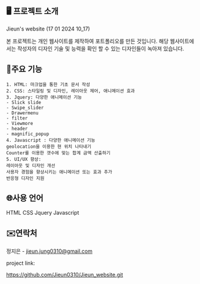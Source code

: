 ## 🖥 프로젝트 소개

Jieun's website (17 01 2024 10_17)

본 프로젝트는 개인 웹사이트를 제작하여 포트폴리오를 만든 것입니다. 해당 웹사이트에서는 작성자의 디자인 기술 및 능력을 확인 할 수 있는 디자인들이 녹아져 있습니다.

## 📌주요 기능

    1. HTML: 마크업을 통한 기초 문서 작성
    2. CSS: 스타일링 및 디자인, 레이아웃 제어, 애니메이션 효과
    3. Jquery: 다양한 애니메이션 기능
    - Slick slide
    - Swipe_slider
    - Drawermenu
    - filter
    - Viewmore
    - header
    - magnific_popup
    4. Javascript : 다양한 애니메이션 기능
    geolocation을 이용한 현 위치 나타내기
    Counter를 이용한 갯수에 맞는 합계 금액 산출하기
    5. UI/UX 향상:
    레이아웃 및 디자인 개선
    사용자 경험을 향상시키는 애니메이션 또는 효과 추가
    반응형 디자인 지원

## 🌐사용 언어

HTML
CSS
Jquery
Javascript

## ✉️연락처

정지은 - jieun.jung0310@gmail.com

project link:

https://github.com/Jieun0310/Jieun_website.git
